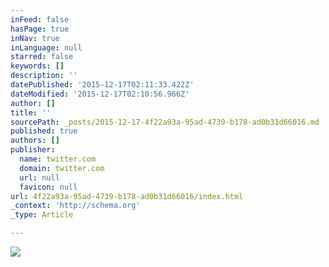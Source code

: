 ```yaml
---
inFeed: false
hasPage: true
inNav: true
inLanguage: null
starred: false
keywords: []
description: ''
datePublished: '2015-12-17T02:11:33.422Z'
dateModified: '2015-12-17T02:10:56.966Z'
author: []
title: ''
sourcePath: _posts/2015-12-17-4f22a93a-95ad-4739-b178-ad0b31d66016.md
published: true
authors: []
publisher:
  name: twitter.com
  domain: twitter.com
  url: null
  favicon: null
url: 4f22a93a-95ad-4739-b178-ad0b31d66016/index.html
_context: 'http://schema.org'
_type: Article

---
```

![](https://pbs.twimg.com/profile_images/378800000852839085/f4f17e44e831b5940e963937a94b8214_400x400.jpeg)